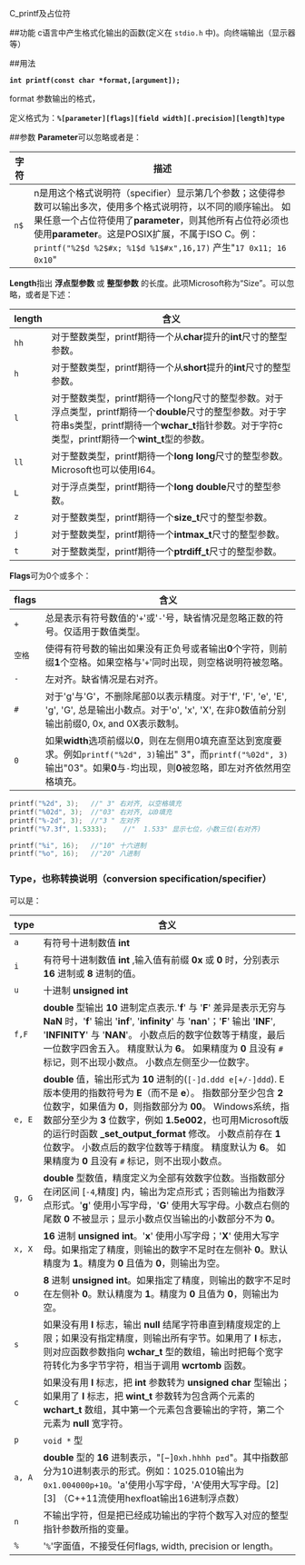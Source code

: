 C_printf及占位符

##功能
c语言中产生格式化输出的函数(定义在 `stdio.h` 中)。向终端输出（显示器等）

##用法

**`int printf(const char *format,[argument]);`**

format 参数输出的格式，

定义格式为：**`%[parameter][flags][field width][.precision][length]type`**

##参数
**Parameter**可以忽略或者是：

字符 | 描述
----|----
`n$` |	n是用这个格式说明符（specifier）显示第几个参数；这使得参数可以输出多次，使用多个格式说明符，以不同的顺序输出。 如果任意一个占位符使用了**parameter**，则其他所有占位符必须也使用**parameter**。这是POSIX扩展，不属于ISO C。例：`printf("%2$d %2$#x; %1$d %1$#x",16,17)` 产生"`17 0x11; 16 0x10`"

**Length**指出 **浮点型参数** 或 **整型参数** 的长度。此项Microsoft称为“Size”。可以忽略，或者是下述：

length | 含义
----|----
`hh` | 对于整数类型，printf期待一个从**char**提升的**int**尺寸的整型参数。
`h` | 对于整数类型，printf期待一个从**short**提升的**int**尺寸的整型参数。
`l` | 对于整数类型，printf期待一个long尺寸的整型参数。对于浮点类型，printf期待一个**double**尺寸的整型参数。对于字符串s类型，printf期待一个**wchar_t**指针参数。对于字符c类型，printf期待一个**wint_t**型的参数。
`ll` | 对于整数类型，printf期待一个**long long**尺寸的整型参数。Microsoft也可以使用I64。
`L` | 对于浮点类型，printf期待一个**long double**尺寸的整型参数。
`z` | 对于整数类型，printf期待一个**size_t**尺寸的整型参数。
`j` | 对于整数类型，printf期待一个**intmax_t**尺寸的整型参数。
`t` | 对于整数类型，printf期待一个**ptrdiff_t**尺寸的整型参数。

**Flags**可为0个或多个：

flags | 含义
----|----
`+` |	总是表示有符号数值的'`+`'或'`-`'号，缺省情况是忽略正数的符号。仅适用于数值类型。
`空格` |	使得有符号数的输出如果没有正负号或者输出**0**个字符，则前缀**1**个空格。如果空格与'`+`'同时出现，则空格说明符被忽略。
`-` |	左对齐。缺省情况是右对齐。
`#` |	对于'g'与'G'，不删除尾部0以表示精度。对于'f', 'F', 'e', 'E', 'g', 'G', 总是输出小数点。对于'o', 'x', 'X', 在非0数值前分别输出前缀0, 0x, and 0X表示数制。
`0` |	如果**width**选项前缀以**0**，则在左侧用0填充直至达到宽度要求。例如`printf("%2d", 3)`输出" 3"，而`printf("%02d", 3)`输出"03"。如果**0**与`-`均出现，则**0**被忽略，即左对齐依然用空格填充。

```c
printf("%2d", 3);	//" 3" 右对齐, 以空格填充
printf("%02d", 3);	//"03" 右对齐, 以0填充
printf("%-2d", 3);	//"3 " 左对齐
printf("%7.3f", 1.5333);	//"  1.533" 显示七位，小数三位(右对齐)

printf("%i", 16);	//"10" 十六进制
printf("%o", 16);	//"20" 八进制

```


### Type，也称转换说明（conversion specification/specifier）
可以是：

type | 含义
----|----
`a` | 有符号十进制数值 **int**
`i` | 有符号十进制数值 **int** ,输入值有前缀 **0x** 或 **0** 时，分别表示 **16** 进制或 **8** 进制的值。
`u` | 十进制 **unsigned int**
`f,F` | **double** 型输出 **10** 进制定点表示.'**f**' 与 '**F**' 差异是表示无穷与 **NaN** 时，'**f**' 输出 '**inf**', '**infinity**' 与 '**nan**'；'**F**' 输出 '**INF**', '**INFINITY**' 与 '**NAN**'。 小数点后的数字位数等于精度，最后一位数字四舍五入。 精度默认为 **6**。 如果精度为 **0** 且没有 `#` 标记，则不出现小数点。 小数点左侧至少一位数字。
`e, E` | **double** 值，输出形式为 **10** 进制的(`[-]d.ddd e[+/-]ddd`).  E版本使用的指数符号为 **E**（而不是 **e**）。 指数部分至少包含 **2** 位数字，如果值为 **0**，则指数部分为 **00**。 Windows系统，指数部分至少为 **3** 位数字，例如 **1.5e002**，也可用Microsoft版的运行时函数 **_set_output_format** 修改。 小数点前存在 **1** 位数字。 小数点后的数字位数等于精度。 精度默认为 **6**。 如果精度为 **0** 且没有 `#` 标记，则不出现小数点。
`g, G` | **double** 型数值，精度定义为全部有效数字位数。当指数部分在闭区间 [`-4`,精度] 内，输出为定点形式；否则输出为指数浮点形式。'**g**' 使用小写字母，'**G**' 使用大写字母。小数点右侧的尾数 **0** 不被显示；显示小数点仅当输出的小数部分不为 **0**。
`x, X` | **16** 进制 **unsigned int**。'**x**' 使用小写字母；'**X**' 使用大写字母。如果指定了精度，则输出的数字不足时在左侧补 **0**。默认精度为 **1**。精度为 **0** 且值为 **0**，则输出为空。
`o` | **8** 进制 **unsigned int**。如果指定了精度，则输出的数字不足时在左侧补 **0**。默认精度为 **1**。精度为 **0** 且值为 **0**，则输出为空。
`s` | 如果没有用 **l** 标志，输出 **null** 结尾字符串直到精度规定的上限；如果没有指定精度，则输出所有字节。如果用了 **l** 标志，则对应函数参数指向 **wchar_t** 型的数组，输出时把每个宽字符转化为多字节字符，相当于调用 **wcrtomb** 函数。
`c` | 如果没有用 **l** 标志，把 **int** 参数转为 **unsigned char** 型输出；如果用了 **l** 标志，把 **wint_t** 参数转为包含两个元素的 **wchart_t** 数组，其中第一个元素包含要输出的字符，第二个元素为 **null** 宽字符。
`p` | `void *` 型
`a, A` | **double** 型的 **16** 进制表示，"[−]`0xh.hhhh p±d`"。其中指数部分为10进制表示的形式。例如：1025.010输出为`0x1.004000p+10`。'a'使用小写字母，'A'使用大写字母。[2][3] （C++11流使用hexfloat输出16进制浮点数）
`n` | 不输出字符，但是把已经成功输出的字符个数写入对应的整型指针参数所指的变量。
`%` | '`%`'字面值，不接受任何flags, width, precision or length。
